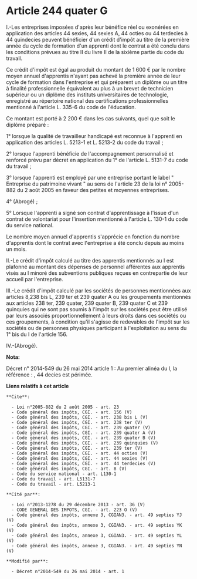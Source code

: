 # Article 244 quater G

I.-Les entreprises imposées d'après leur bénéfice réel ou exonérées en application des articles 44 sexies, 44 sexies A, 44
octies ou 44 terdecies à 44 quindecies peuvent bénéficier d'un crédit d'impôt au titre de la première année du cycle de
formation d'un apprenti dont le contrat a été conclu dans les conditions prévues au titre II du livre II de la sixième partie
du code du travail. 

Ce crédit d'impôt est égal au produit du montant de 1 600 € par le nombre moyen annuel d'apprentis n'ayant pas achevé la
première année de leur cycle de formation dans l'entreprise et qui préparent un diplôme ou un titre à finalité
professionnelle équivalent au plus à un brevet de technicien supérieur ou un diplôme des instituts universitaires de
technologie, enregistré au répertoire national des certifications professionnelles mentionné à l'article L. 335-6 du code de
l'éducation. 

Ce montant est porté à 2 200 € dans les cas suivants, quel que soit le diplôme préparé : 

1° lorsque la qualité de travailleur handicapé est reconnue à l'apprenti en application des articles L. 5213-1 et L. 5213-2
du code du travail ; 

2° lorsque l'apprenti bénéficie de l'accompagnement personnalisé et renforcé prévu par décret en application du 1° de
l'article L. 5131-7 du code du travail ; 

3° lorsque l'apprenti est employé par une entreprise portant le label " Entreprise du patrimoine vivant " au sens de
l'article 23 de la loi n° 2005-882 du 2 août 2005 en faveur des petites et moyennes entreprises. 

4° (Abrogé) ; 

5° Lorsque l'apprenti a signé son contrat d'apprentissage à l'issue d'un contrat de volontariat pour l'insertion mentionné à
l'article L. 130-1 du code du service national. 

Le nombre moyen annuel d'apprentis s'apprécie en fonction du nombre d'apprentis dont le contrat avec l'entreprise a été
conclu depuis au moins un mois. 

II.-Le crédit d'impôt calculé au titre des apprentis mentionnés au I est plafonné au montant des dépenses de personnel
afférentes aux apprentis visés au I minoré des subventions publiques reçues en contrepartie de leur accueil par
l'entreprise. 

III.-Le crédit d'impôt calculé par les sociétés de personnes mentionnées aux articles 8,238 bis L, 239 ter et 239 quater A ou
les groupements mentionnés aux articles 238 ter, 239 quater, 239 quater B, 239 quater C et 239 quinquies qui ne sont pas
soumis à l'impôt sur les sociétés peut être utilisé par leurs associés proportionnellement à leurs droits dans ces sociétés
ou ces groupements, à condition qu'il s'agisse de redevables de l'impôt sur les sociétés ou de personnes physiques
participant à l'exploitation au sens du 1° bis du I de l'article 156. 

IV.-(Abrogé).

**Nota:**

Décret n° 2014-549 du 26 mai 2014 article 1 : Au premier alinéa du I, la référence : , 44 decies  est périmée.

**Liens relatifs à cet article**

	**Cite**:

	  - Loi n°2005-882 du 2 août 2005 - art. 23
	  - Code général des impôts, CGI. - art. 156 (V)
	  - Code général des impôts, CGI. - art. 238 bis L (V)
	  - Code général des impôts, CGI. - art. 238 ter (V)
	  - Code général des impôts, CGI. - art. 239 quater (V)
	  - Code général des impôts, CGI. - art. 239 quater A (V)
	  - Code général des impôts, CGI. - art. 239 quater B (V)
	  - Code général des impôts, CGI. - art. 239 quinquies (V)
	  - Code général des impôts, CGI. - art. 239 ter (V)
	  - Code général des impôts, CGI. - art. 44 octies (V)
	  - Code général des impôts, CGI. - art. 44 sexies (V)
	  - Code général des impôts, CGI. - art. 44 terdecies (V)
	  - Code général des impôts, CGI. - art. 8 (V)
	  - Code du service national - art. L130-1
	  - Code du travail - art. L5131-7
	  - Code du travail - art. L5213-1

	**Cité par**:

	  - Loi n°2013-1278 du 29 décembre 2013 - art. 36 (V)
	  - CODE GENERAL DES IMPOTS, CGI. - art. 223 O (V)
	  - Code général des impôts, annexe 3, CGIAN3. - art. 49 septies YJ (V)
	  - Code général des impôts, annexe 3, CGIAN3. - art. 49 septies YK (V)
	  - Code général des impôts, annexe 3, CGIAN3. - art. 49 septies YL (V)
	  - Code général des impôts, annexe 3, CGIAN3. - art. 49 septies YN (V)

	**Modifié par**:

	  - Décret n°2014-549 du 26 mai 2014 - art. 1
